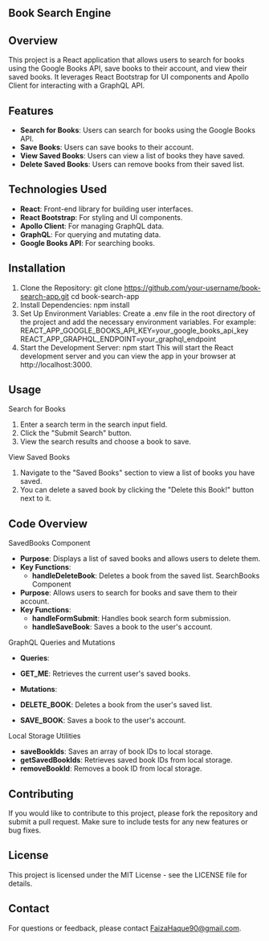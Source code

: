 ## Book Search Engine

## Overview
This project is a React application that allows users to search for books using the Google Books API, save books to their account, and view their saved books. It leverages React Bootstrap for UI components and Apollo Client for interacting with a GraphQL API.

## Features

- **Search for Books**: Users can search for books using the Google Books API.
- **Save Books**: Users can save books to their account.
- **View Saved Books**: Users can view a list of books they have saved.
- **Delete Saved Books**: Users can remove books from their saved list.

## Technologies Used

- **React**: Front-end library for building user interfaces.
- **React Bootstrap**: For styling and UI components.
- **Apollo Client**: For managing GraphQL data.
- **GraphQL**: For querying and mutating data.
- **Google Books API**: For searching books.

## Installation

1. Clone the Repository:
git clone https://github.com/your-username/book-search-app.git
cd book-search-app
2. Install Dependencies: npm install
3. Set Up Environment Variables: Create a .env file in the root directory of the project and add the necessary environment variables. For example:
REACT_APP_GOOGLE_BOOKS_API_KEY=your_google_books_api_key
REACT_APP_GRAPHQL_ENDPOINT=your_graphql_endpoint
4. Start the Development Server: npm start
This will start the React development server and you can view the app in your browser at http://localhost:3000.

## Usage

Search for Books
1. Enter a search term in the search input field.
2. Click the "Submit Search" button.
3. View the search results and choose a book to save.

View Saved Books
1. Navigate to the "Saved Books" section to view a list of books you have saved.
2. You can delete a saved book by clicking the "Delete this Book!" button next to it.

## Code Overview

SavedBooks Component
- **Purpose**: Displays a list of saved books and allows users to delete them.
- **Key Functions**:
    - **handleDeleteBook**: Deletes a book from the saved list.
SearchBooks Component
- **Purpose**: Allows users to search for books and save them to their account.
- **Key Functions**:
  - **handleFormSubmit**: Handles book search form submission.
  - **handleSaveBook**: Saves a book to the user's account.

GraphQL Queries and Mutations

- **Queries**:

- **GET_ME**: Retrieves the current user's saved books.

- **Mutations**:

- **DELETE_BOOK**: Deletes a book from the user's saved list.
- **SAVE_BOOK**: Saves a book to the user's account.

Local Storage Utilities

- **saveBookIds**: Saves an array of book IDs to local storage.
- **getSavedBookIds**: Retrieves saved book IDs from local storage.
- **removeBookId**: Removes a book ID from local storage.

## Contributing
If you would like to contribute to this project, please fork the repository and submit a pull request. Make sure to include tests for any new features or bug fixes.

## License
This project is licensed under the MIT License - see the LICENSE file for details.

## Contact
For questions or feedback, please contact FaizaHaque90@gmail.com.



